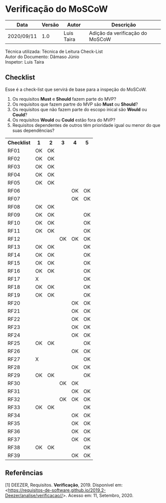 # Verificação do MoSCoW

| Data |Versão| Autor | Descrição |
| ---- | ---- | ----- | --------- |
| 2020/09/11 | 1.0 | Luis Taira | Adição da verificação do MoSCoW |

<p> Técnica utilizada: Técnica de Leitura Check-List </br>
Autor do Documento: Dâmaso Júnio </br>
Inspetor: Luis Taira
</p>

## Checklist
<p> Esse é a check-list que servirá de base para a inspeção do MoSCoW. </p>

1. Os requisitos **Must** e **Should** fazem parte do MVP?
2. Os requisitos que fazem partre do MVP são **Must** ou **Should**?
3. Os requisitos que não fazem parte do escopo inical são **Would** ou **Could**?
4. Os requisitos **Would** ou **Could** estão fora do MVP?
5. Requisitos dependentes de outros têm prioridade igual ou menor do que suas dependências?

<table class="checklist">
	<tr>
		<th class="checklist_header">Checklist</th>
		<th>1</th>
		<th>2</th>
        <th>3</th>
        <th>4</th>
        <th>5</th>
	</tr>
	<tr>
		<td>RF01</td>
		<td>OK</td>
        <td>OK</td>
        <td></td>
        <td></td>
        <td></td>
	</tr>
    <tr>
		<td>RF02</td>
		<td>OK</td>
        <td>OK</td>
        <td></td>
        <td></td>
        <td></td>
	</tr>
    <tr>
		<td>RF03</td>
		<td>OK</td>
        <td>OK</td>
        <td></td>
        <td></td>
        <td></td>
	</tr>
    <tr>
		<td>RF04</td>
		<td>OK</td>
        <td>OK</td>
        <td></td>
        <td></td>
        <td></td>
	</tr>
    <tr>
		<td>RF05</td>
		<td>OK</td>
        <td>OK</td>
        <td></td>
        <td></td>
        <td></td>
	</tr>
    <tr>
		<td>RF06</td>
		<td></td>
        <td></td>
        <td></td>
        <td>OK</td>
        <td>OK</td>
	</tr>
    <tr>
		<td>RF07</td>
		<td></td>
        <td></td>
        <td></td>
        <td>OK</td>
        <td>OK</td>
	</tr>
    <tr>
		<td>RF08</td>
		<td>OK</td>
        <td>OK</td>
        <td></td>
        <td></td>
        <td></td>
	</tr>
    <tr>
		<td>RF09</td>
		<td>OK</td>
        <td>OK</td>
        <td></td>
        <td></td>
        <td>OK</td>
	</tr>
    <tr>
		<td>RF10</td>
		<td>OK</td>
        <td>OK</td>
        <td></td>
        <td></td>
        <td>OK</td>
	</tr>
    <tr>
		<td>RF11</td>
		<td>OK</td>
        <td>OK</td>
        <td></td>
        <td></td>
        <td>OK</td>
	</tr>
    <tr>
		<td>RF12</td>
		<td></td>
        <td></td>
        <td>OK</td>
        <td>OK</td>
        <td>OK</td>
	</tr>
    <tr>
		<td>RF13</td>
		<td>OK</td>
        <td>OK</td>
        <td></td>
        <td></td>
        <td>OK</td>
	</tr>
    <tr>
		<td>RF14</td>
		<td>OK</td>
        <td>OK</td>
        <td></td>
        <td></td>
        <td>OK</td>
	</tr>
    <tr>
		<td>RF15</td>
		<td>OK</td>
        <td>OK</td>
        <td></td>
        <td></td>
        <td>OK</td>
	</tr>
    <tr>
		<td>RF16</td>
		<td>OK</td>
        <td>OK</td>
        <td></td>
        <td></td>
        <td>OK</td>
	</tr>
    <tr>
		<td>RF17</td>
		<td>X</td>
        <td></td>
        <td></td>
        <td></td>
        <td>OK</td>
	</tr>
    <tr>
		<td>RF18</td>
		<td>OK</td>
        <td>OK</td>
        <td></td>
        <td></td>
        <td>OK</td>
	</tr>
    <tr>
		<td>RF19</td>
		<td>OK</td>
        <td>OK</td>
        <td></td>
        <td></td>
        <td>OK</td>
	</tr>
    <tr>
		<td>RF20</td>
		<td></td>
        <td></td>
        <td></td>
        <td>OK</td>
        <td>OK</td>
	</tr>
    <tr>
		<td>RF21</td>
		<td></td>
        <td></td>
        <td></td>
        <td>OK</td>
        <td>OK</td>
	</tr>
    <tr>
		<td>RF22</td>
		<td></td>
        <td></td>
        <td></td>
        <td>OK</td>
        <td>OK</td>
	</tr>
    <tr>
		<td>RF23</td>
		<td></td>
        <td></td>
        <td></td>
        <td>OK</td>
        <td>OK</td>
	</tr>
    <tr>
		<td>RF24</td>
		<td></td>
        <td></td>
        <td></td>
        <td>OK</td>
        <td>OK</td>
	</tr>
    <tr>
		<td>RF25</td>
		<td>OK</td>
        <td>OK</td>
        <td></td>
        <td></td>
        <td>OK</td>
	</tr>
    <tr>
		<td>RF26</td>
		<td></td>
        <td></td>
        <td></td>
        <td>OK</td>
        <td>OK</td>
	</tr>
    <tr>
		<td>RF27</td>
		<td>X</td>
        <td></td>
        <td></td>
        <td></td>
        <td>OK</td>
	</tr>
    <tr>
		<td>RF28</td>
		<td></td>
        <td></td>
        <td></td>
        <td>OK</td>
        <td>OK</td>
	</tr>
    <tr>
		<td>RF29</td>
		<td>OK</td>
        <td>OK</td>
        <td></td>
        <td></td>
        <td>OK</td>
	</tr>
    <tr>
		<td>RF30</td>
		<td></td>
        <td></td>
        <td>OK</td>
        <td>OK</td>
        <td></td>
	</tr>
    <tr>
		<td>RF31</td>
		<td></td>
        <td></td>
        <td></td>
        <td>OK</td>
        <td>OK</td>
	</tr>
    <tr>
		<td>RF32</td>
		<td></td>
        <td></td>
        <td>OK</td>
        <td>OK</td>
        <td>OK</td>
	</tr>
    <tr>
		<td>RF33</td>
		<td>OK</td>
        <td>OK</td>
        <td></td>
        <td></td>
        <td>OK</td>
	</tr>
    <tr>
		<td>RF34</td>
		<td></td>
        <td></td>
        <td></td>
        <td>OK</td>
        <td>OK</td>
	</tr>
    <tr>
		<td>RF35</td>
		<td></td>
        <td></td>
        <td></td>
        <td>OK</td>
        <td>OK</td>
	</tr>
    <tr>
		<td>RF36</td>
		<td></td>
        <td></td>
        <td></td>
        <td>OK</td>
        <td>OK</td>
	</tr>
    <tr>
		<td>RF37</td>
		<td></td>
        <td></td>
        <td></td>
        <td>OK</td>
        <td>OK</td>
	</tr>
    <tr>
		<td>RF38</td>
		<td>OK</td>
        <td>OK</td>
        <td></td>
        <td></td>
        <td>OK</td>
	</tr>
    <tr>
		<td>RF39</td>
		<td></td>
        <td></td>
        <td></td>
        <td>OK</td>
        <td>OK</td>
	</tr>
</table>

## Referências

[1] DEEZER, Requisitos. **Verificação**, 2019. Disponível em: <<https://requisitos-de-software.github.io/2019.2-Deezer/analise/verificacao//>>. Acesso em: 11, Setembro, 2020.



